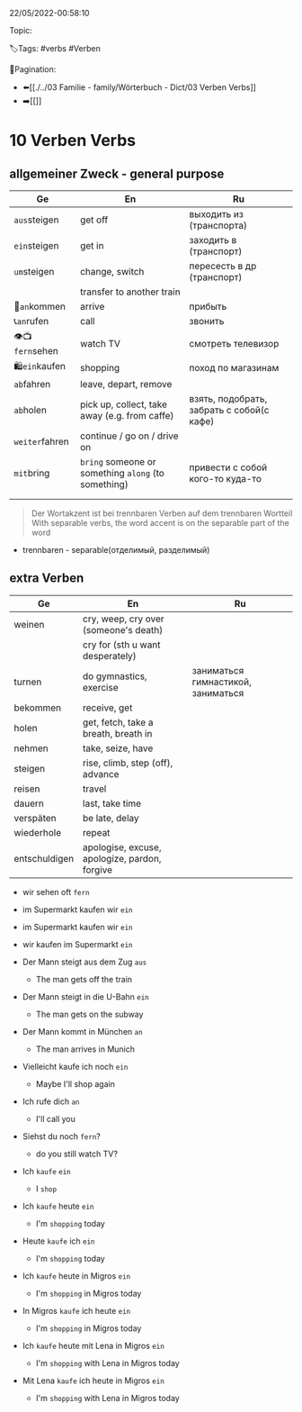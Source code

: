 22/05/2022-00:58:10

Topic:

🏷️Tags: #verbs #Verben

🧭Pagination:
- ⬅️[[./../03 Familie - family/Wörterbuch - Dict/03 Verben Verbs]]
- ➡️[[]]

# 10 Verben Verbs

## allgemeiner Zweck - general purpose

| Ge              | En                                                  | Ru                                        |
|-----------------|-----------------------------------------------------|-------------------------------------------|
| `aus`steigen    | get off                                             | выходить из (транспорта)                  |
| `ein`steigen    | get in                                              | заходить в (транспорт)                    |
| `um`steigen     | change, switch                                      | пересесть в др (транспорт)                |
|                 | transfer to another train                           |                                           |
| 🛬`an`kommen    | arrive                                              | прибыть                                   |
| 📞`an`rufen     | call                                                | звонить                                   |
| 👁📺`fern`sehen | watch TV                                            | смотреть телевизор                        |
| 🛍`ein`kaufen   | shopping                                            | поход по магазинам                        |
| `ab`fahren      | leave, depart, remove                               |                                           |
| `ab`holen       | pick up, collect, take away (e.g. from caffe)       | взять, подобрать, забрать с собой(с кафе) |
| `weiter`fahren  | continue / go on / drive on                         |                                           |
| `mit`bring      | `bring` someone or something `along` (to something) | привести с собой кого-то куда-то          |
|                 |                                                     |                                           |
|                 |                                                     |                                           |

> Der Wortakzent ist bei trennbaren Verben auf dem trennbaren Wortteil
> With separable verbs, the word accent is on the separable part of the word

- trennbaren - separable(отделимый, разделимый)

## extra Verben

| Ge            | En                                             | Ru                                 |
|---------------|------------------------------------------------|------------------------------------|
| weinen        | cry, weep, cry over (someone's death)          |                                    |
|               | cry for (sth u want desperately)               |                                    |
| turnen        | do gymnastics, exercise                        | заниматься гимнастикой, заниматься |
| bekommen      | receive, get                                   |                                    |
| holen         | get, fetch, take a breath, breath in           |                                    |
| nehmen        | take, seize, have                              |                                    |
| steigen       | rise, climb, step (off), advance               |                                    |
| reisen        | travel                                         |                                    |
| dauern        | last, take time                                |                                    |
| verspäten     | be late, delay                                 |                                    |
| wiederhole    | repeat                                         |                                    |
| entschuldigen | apologise, excuse, apologize, pardon, forgive  |                                    |

- wir sehen oft `fern`
- im Supermarkt kaufen wir `ein`

- im Supermarkt kaufen wir `ein`
- wir kaufen im Supermarkt `ein`

- Der Mann steigt aus dem Zug `aus`
  - The man gets off the train
- Der Mann steigt in die U-Bahn `ein`
  - The man gets on the subway
- Der Mann kommt in München `an`
  - The man arrives in Munich
- Vielleicht kaufe ich noch `ein`
  - Maybe I'll shop again
- Ich rufe dich `an`
  - I'll call you
- Siehst du noch `fern`?
  - do you still watch TV?

- Ich `kaufe` `ein`
  - I `shop`
- Ich `kaufe` heute `ein`
  - I'm `shopping` today
- Heute `kaufe` ich `ein`
  - I'm `shopping` today
- Ich `kaufe` heute in Migros `ein`
  - I'm `shopping` in Migros today
- In Migros `kaufe` ich heute `ein`
  - I'm `shopping` in Migros today
- Ich `kaufe` heute mit Lena in Migros `ein`
  - I'm `shopping` with Lena in Migros today
- Mit Lena `kaufe` ich heute in Migros `ein`
  - I'm `shopping` with Lena in Migros today

